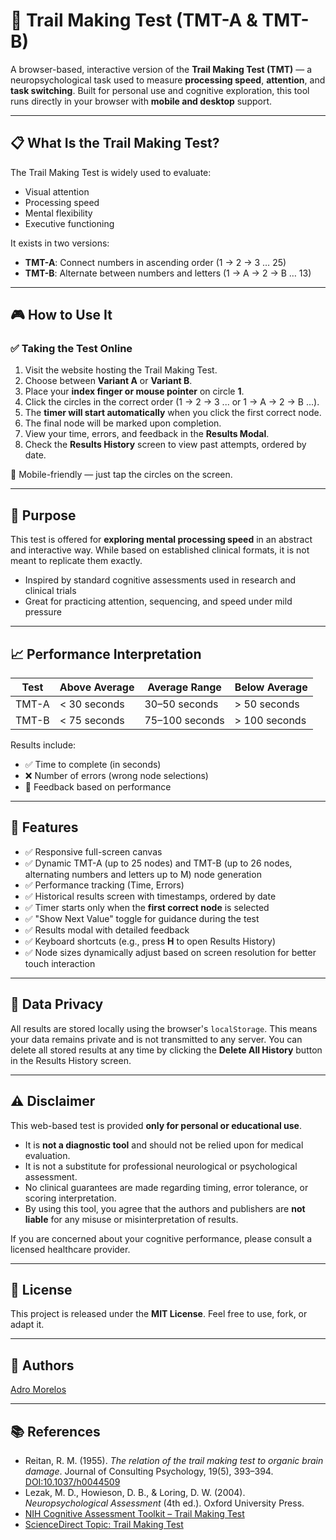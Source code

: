 # 🧠 Trail Making Test (TMT-A & TMT-B)

A browser-based, interactive version of the **Trail Making Test (TMT)** — a neuropsychological task used to measure **processing speed**, **attention**, and **task switching**. Built for personal use and cognitive exploration, this tool runs directly in your browser with **mobile and desktop** support.

---

## 📋 What Is the Trail Making Test?

The Trail Making Test is widely used to evaluate:

- Visual attention
- Processing speed
- Mental flexibility
- Executive functioning

It exists in two versions:

- **TMT-A**: Connect numbers in ascending order (1 → 2 → 3 … 25)
- **TMT-B**: Alternate between numbers and letters (1 → A → 2 → B … 13)

---

## 🎮 How to Use It

### ✅ Taking the Test Online

1. Visit the website hosting the Trail Making Test.
2. Choose between **Variant A** or **Variant B**.
3. Place your **index finger or mouse pointer** on circle **1**.
4. Click the circles in the correct order (1 → 2 → 3 ... or 1 → A → 2 → B ...).
5. The **timer will start automatically** when you click the first correct node.
6. The final node will be marked upon completion.
7. View your time, errors, and feedback in the **Results Modal**.
8. Check the **Results History** screen to view past attempts, ordered by date.

📱 Mobile-friendly — just tap the circles on the screen.

---

## 🧪 Purpose

This test is offered for **exploring mental processing speed** in an abstract and interactive way. While based on established clinical formats, it is not meant to replicate them exactly.

- Inspired by standard cognitive assessments used in research and clinical trials
- Great for practicing attention, sequencing, and speed under mild pressure

---

## 📈 Performance Interpretation

| Test  | Above Average  | Average Range  | Below Average    |
|-------|----------------|----------------|------------------|
| TMT-A | < 30 seconds   | 30–50 seconds  | > 50 seconds     |
| TMT-B | < 75 seconds   | 75–100 seconds | > 100 seconds    |

Results include:
- ✅ Time to complete (in seconds)
- ❌ Number of errors (wrong node selections)
- 🌟 Feedback based on performance

---

## 🧾 Features

- ✅ Responsive full-screen canvas
- ✅ Dynamic TMT-A (up to 25 nodes) and TMT-B (up to 26 nodes, alternating numbers and letters up to M) node generation
- ✅ Performance tracking (Time, Errors)
- ✅ Historical results screen with timestamps, ordered by date
- ✅ Timer starts only when the **first correct node** is selected
- ✅ "Show Next Value" toggle for guidance during the test
- ✅ Results modal with detailed feedback
- ✅ Keyboard shortcuts (e.g., press **H** to open Results History)
- ✅ Node sizes dynamically adjust based on screen resolution for better touch interaction

---

## 🔐 Data Privacy

All results are stored locally using the browser's `localStorage`. This means your data remains private and is not transmitted to any server. You can delete all stored results at any time by clicking the **Delete All History** button in the Results History screen.

---

## ⚠️ Disclaimer

This web-based test is provided **only for personal or educational use**.

- It is **not a diagnostic tool** and should not be relied upon for medical evaluation.
- It is not a substitute for professional neurological or psychological assessment.
- No clinical guarantees are made regarding timing, error tolerance, or scoring interpretation.
- By using this tool, you agree that the authors and publishers are **not liable** for any misuse or misinterpretation of results.

If you are concerned about your cognitive performance, please consult a licensed healthcare provider.

---

## 📄 License

This project is released under the **MIT License**. Feel free to use, fork, or adapt it.

---

## 🙌 Authors

[Adro Morelos](https://github.com/adrorocker)

---

## 📚 References

- Reitan, R. M. (1955). *The relation of the trail making test to organic brain damage*. Journal of Consulting Psychology, 19(5), 393–394. [DOI:10.1037/h0044509](https://doi.org/10.1037/h0044509)
- Lezak, M. D., Howieson, D. B., & Loring, D. W. (2004). *Neuropsychological Assessment* (4th ed.). Oxford University Press.
- [NIH Cognitive Assessment Toolkit – Trail Making Test](https://www.ncbi.nlm.nih.gov/books/NBK305230/)
- [ScienceDirect Topic: Trail Making Test](https://www.sciencedirect.com/topics/medicine-and-dentistry/trail-making-test)